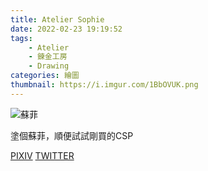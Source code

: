 ```yaml
---
title: Atelier Sophie
date: 2022-02-23 19:19:52
tags:
    - Atelier
    - 鍊金工房
    - Drawing
categories: 繪圖
thumbnail: https://i.imgur.com/1BbOVUK.png
---
```

![蘇菲](https://i.imgur.com/1BbOVUK.png)

塗個蘇菲，順便試試剛買的CSP

[PIXIV](https://www.pixiv.net/artworks/86202713)
[TWITTER](https://twitter.com/cylin910021/status/1336707761539846146)
